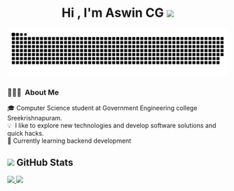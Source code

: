 <h1 align="center"><b>Hi , I'm Aswin CG </b><img src="https://media.giphy.com/media/hvRJCLFzcasrR4ia7z/giphy.gif" width="35"></h1>

<!--- snake -->
<div align="center">
  <img  src="https://github.com/1999AZZAR/1999AZZAR/blob/main/resources/img/grid-snake.svg"
       alt="snake" /></a>
</div>   

### 👨🏻‍💻 &nbsp;About Me

🎓 Computer Science student at Government Engineering college Sreekrishnapuram.\
💡 &nbsp;I like to explore new technologies and develop software solutions and quick hacks.\
🌱 Currently learning backend development
                                                                                                                         
##  <img src="https://media.giphy.com/media/iY8CRBdQXODJSCERIr/giphy.gif" width="35"/>&nbsp;GitHub Stats

<div>
<a href="https://github.com/AVS1508">
  <img height="180em" src="https://github-readme-stats-eight-theta.vercel.app/api?username=cgaswin&show_icons=true&theme=algolia&include_all_commits=true&count_private=true"/>
  <img height="180em" src="https://github-readme-stats-eight-theta.vercel.app/api/top-langs/?username=cgaswin&layout=compact&langs_count=8&theme=algolia"/>
</a>
</div>


